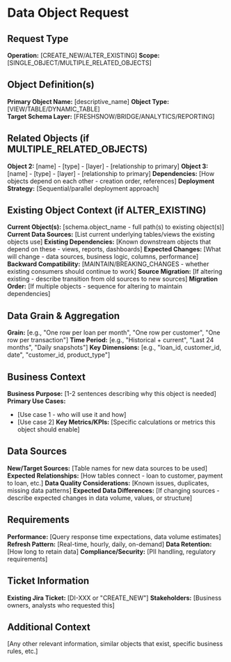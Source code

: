 # Data Object Request

## Request Type
**Operation:** [CREATE_NEW/ALTER_EXISTING]
**Scope:** [SINGLE_OBJECT/MULTIPLE_RELATED_OBJECTS]

## Object Definition(s)
**Primary Object Name:** [descriptive_name]
**Object Type:** [VIEW/TABLE/DYNAMIC_TABLE]  
**Target Schema Layer:** [FRESHSNOW/BRIDGE/ANALYTICS/REPORTING]

## Related Objects (if MULTIPLE_RELATED_OBJECTS)
**Object 2:** [name] - [type] - [layer] - [relationship to primary]
**Object 3:** [name] - [type] - [layer] - [relationship to primary]
**Dependencies:** [How objects depend on each other - creation order, references]
**Deployment Strategy:** [Sequential/parallel deployment approach]

## Existing Object Context (if ALTER_EXISTING)
**Current Object(s):** [schema.object_name - full path(s) to existing object(s)]
**Current Data Sources:** [List current underlying tables/views the existing objects use]
**Existing Dependencies:** [Known downstream objects that depend on these - views, reports, dashboards]
**Expected Changes:** [What will change - data sources, business logic, columns, performance]
**Backward Compatibility:** [MAINTAIN/BREAKING_CHANGES - whether existing consumers should continue to work]
**Source Migration:** [If altering existing - describe transition from old sources to new sources]
**Migration Order:** [If multiple objects - sequence for altering to maintain dependencies]

## Data Grain & Aggregation
**Grain:** [e.g., "One row per loan per month", "One row per customer", "One row per transaction"]
**Time Period:** [e.g., "Historical + current", "Last 24 months", "Daily snapshots"]
**Key Dimensions:** [e.g., "loan_id, customer_id, date", "customer_id, product_type"]

## Business Context
**Business Purpose:** [1-2 sentences describing why this object is needed]
**Primary Use Cases:** 
- [Use case 1 - who will use it and how]
- [Use case 2]
**Key Metrics/KPIs:** [Specific calculations or metrics this object should enable]

## Data Sources
**New/Target Sources:** [Table names for new data sources to be used]
**Expected Relationships:** [How tables connect - loan to customer, payment to loan, etc.]
**Data Quality Considerations:** [Known issues, duplicates, missing data patterns]
**Expected Data Differences:** [If changing sources - describe expected changes in data volume, values, or structure]

## Requirements
**Performance:** [Query response time expectations, data volume estimates]
**Refresh Pattern:** [Real-time, hourly, daily, on-demand]
**Data Retention:** [How long to retain data]
**Compliance/Security:** [PII handling, regulatory requirements]

## Ticket Information
**Existing Jira Ticket:** [DI-XXX or "CREATE_NEW"]
**Stakeholders:** [Business owners, analysts who requested this]

## Additional Context
[Any other relevant information, similar objects that exist, specific business rules, etc.]
